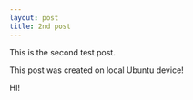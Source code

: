 ```yaml
---
layout: post
title: 2nd post
---
```



This is the second test post. 

This post was created on local Ubuntu device!

HI!




